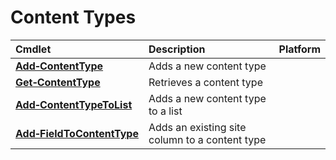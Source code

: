 # Content Types 
Cmdlet|Description|Platform
:-----|:----------|:-------
**[Add&#8209;ContentType](Add-ContentType.md)** |Adds a new content type|
**[Get&#8209;ContentType](Get-ContentType.md)** |Retrieves a content type|
**[Add&#8209;ContentTypeToList](Add-ContentTypeToList.md)** |Adds a new content type to a list|
**[Add&#8209;FieldToContentType](Add-FieldToContentType.md)** |Adds an existing site column to a content type|
